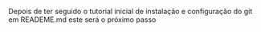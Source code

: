 Depois de ter seguido o tutorial inicial de instalação e configuração do git em READEME.md este será o próximo passo
